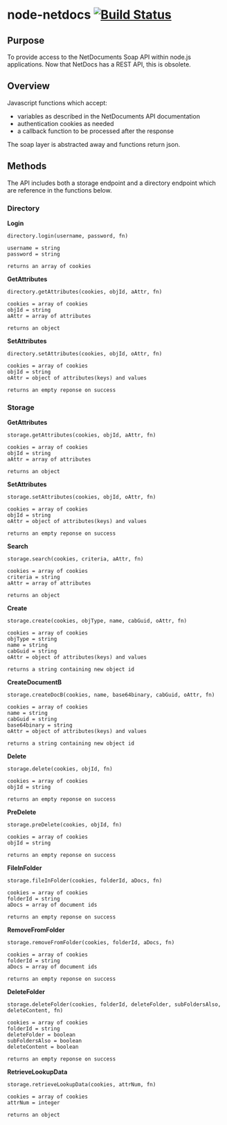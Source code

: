 node-netdocs [![Build Status](https://travis-ci.org/woodedlawn/node-netdocs.png?branch=master)](https://travis-ci.org/woodedlawn/node-netdocs)
============

## Purpose

To provide access to the NetDocuments Soap API within node.js applications. Now that NetDocs has a REST API, this is obsolete.

## Overview

Javascript functions which accept:

* variables as described in the NetDocuments API documentation
* authentication cookies as needed
* a callback function to be processed after the response

The soap layer is abstracted away and functions return json.

## Methods

The API includes both a storage endpoint and a directory endpoint which are reference in the functions below.

### Directory

__Login__

	directory.login(username, password, fn)
	
	username = string
	password = string
	
	returns an array of cookies

__GetAttributes__

	directory.getAttributes(cookies, objId, aAttr, fn)
	
	cookies = array of cookies
	objId = string
	aAttr = array of attributes
	
	returns an object

__SetAttributes__

	directory.setAttributes(cookies, objId, oAttr, fn)
	
	cookies = array of cookies
	objId = string
	oAttr = object of attributes(keys) and values
	
	returns an empty reponse on success

### Storage

__GetAttributes__

	storage.getAttributes(cookies, objId, aAttr, fn)
	
	cookies = array of cookies
	objId = string
	aAttr = array of attributes
	
	returns an object

__SetAttributes__

	storage.setAttributes(cookies, objId, oAttr, fn)
	
	cookies = array of cookies
	objId = string
	oAttr = object of attributes(keys) and values
	
	returns an empty reponse on success

__Search__

	storage.search(cookies, criteria, aAttr, fn)
	
	cookies = array of cookies
	criteria = string
	aAttr = array of attributes
	
	returns an object

__Create__

	storage.create(cookies, objType, name, cabGuid, oAttr, fn)
	
	cookies = array of cookies
	objType = string
	name = string
	cabGuid = string
	oAttr = object of attributes(keys) and values

	returns a string containing new object id
	
__CreateDocumentB__

	storage.createDocB(cookies, name, base64binary, cabGuid, oAttr, fn)
	
	cookies = array of cookies
	name = string
	cabGuid = string
	base64binary = string
	oAttr = object of attributes(keys) and values

	returns a string containing new object id

__Delete__

	storage.delete(cookies, objId, fn)
	
	cookies = array of cookies
	objId = string

	returns an empty reponse on success

__PreDelete__

	storage.preDelete(cookies, objId, fn)
	
	cookies = array of cookies
	objId = string

	returns an empty reponse on success

__FileInFolder__

	storage.fileInFolder(cookies, folderId, aDocs, fn)
	
	cookies = array of cookies
	folderId = string
	aDocs = array of document ids
	
	returns an empty reponse on success

__RemoveFromFolder__

	storage.removeFromFolder(cookies, folderId, aDocs, fn)
	
	cookies = array of cookies
	folderId = string
	aDocs = array of document ids
	
	returns an empty reponse on success

__DeleteFolder__

	storage.deleteFolder(cookies, folderId, deleteFolder, subFoldersAlso, deleteContent, fn)
	
	cookies = array of cookies
	folderId = string
	deleteFolder = boolean
	subFoldersAlso = boolean
	deleteContent = boolean
	
	returns an empty reponse on success
	
__RetrieveLookupData__

	storage.retrieveLookupData(cookies, attrNum, fn)
	
	cookies = array of cookies
	attrNum = integer
	
	returns an object
